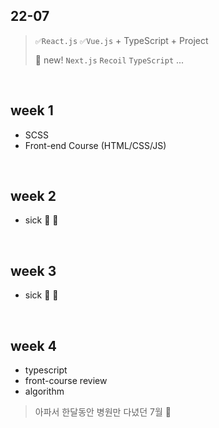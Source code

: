 ## 22-07
>  
> `✅React.js` `✅Vue.js` + TypeScript + Project
> 
> 🔅 new! `Next.js` `Recoil` `TypeScript`  ... 



<br/>

## week 1
- SCSS
- Front-end Course (HTML/CSS/JS)

<br/>

## week 2
- sick 🤒 🏥



<br/>

## week 3
- sick 🤒 🏥


<br/>

## week 4
- typescript
- front-course review
- algorithm


> 아파서 한달동안 병원만 다녔던 7월 🥲

